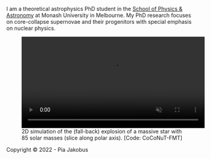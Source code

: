 I am a theoretical astrophysics PhD student in the [School of Physics & Astronomy](https://www.monash.edu/science/schools/physics) at Monash University in Melbourne. My PhD research focuses on core-collapse supernovae and their progenitors with special emphasis on nuclear physics.
<figure>
      <a id="column_density_side">
      <video class="center" src="/videos/explosion.mp4" width="480" controls playsinline muted >Sorry, your browser doesn't support embedded videos</video>
      </a>
      <figcaption> 2D simulation of the (fall-back) explosion of a massive star with 85 solar masses (slice along polar axis). [Code: CoCoNuT-FMT] </figcaption>
</figure>

<section id="footer">
      <div class="container">
            Copyright &copy; 2022 - Pia Jakobus 
      </div>
</section>
